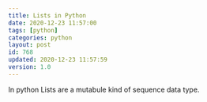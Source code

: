 ```yaml
---
title: Lists in Python
date: 2020-12-23 11:57:00
tags: [python]
categories: python
layout: post
id: 768
updated: 2020-12-23 11:57:59
version: 1.0
---
```


In python Lists are a mutabule kind of sequence data type.

<!-- more -->

